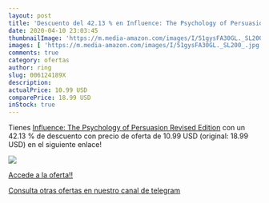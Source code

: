 ```yaml
---
layout: post
title: 'Descuento del 42.13 % en Influence: The Psychology of Persuasion '
date: 2020-04-10 23:03:45
thumbnailImage: 'https://m.media-amazon.com/images/I/51gysFA30GL._SL200_.jpg'
images: [ 'https://m.media-amazon.com/images/I/51gysFA30GL._SL200_.jpg' ]
comments: true
category: ofertas
author: ring
slug: 006124189X
description:
actualPrice: 10.99 USD
comparePrice: 18.99 USD
inStock: true
---
```


Tienes [Influence: The Psychology of Persuasion  Revised Edition](https://www.amazon.com/dp/006124189X/?tag=redken08-20) con un 42.13 % de descuento con precio de oferta de 10.99 USD (original: 18.99 USD) en el siguiente enlace!

[![](https://m.media-amazon.com/images/I/51gysFA30GL._SL200_.jpg)](https://www.amazon.com/dp/006124189X/?tag=redken08-20)

[Accede a la oferta!!](https://www.amazon.com/dp/006124189X/?tag=redken08-20)

[Consulta otras ofertas en nuestro canal de telegram](https://t.me/s/ofertas25)
